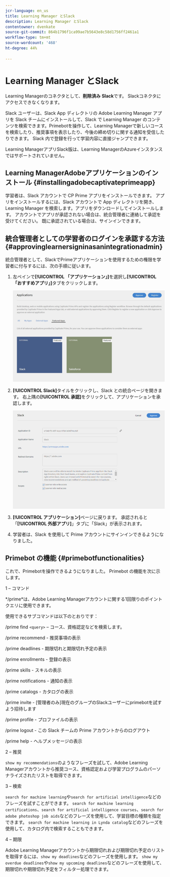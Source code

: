 ```yaml
---
jcr-language: en_us
title: Learning Manager とSlack
description: Learning Manager とSlack
contentowner: dvenkate
source-git-commit: 864b1796f1ca99ae7b5643e8c58d1756ff2461a1
workflow-type: tm+mt
source-wordcount: '468'
ht-degree: 44%

---
```




# Learning Manager とSlack

Learning Managerのコネクタとして、**削除済み** **Slack**&#x200B;です。 Slackコネクタにアクセスできなくなります。

Slack ユーザーは、Slack App ディレクトリの Adobe Learning Manager アプリを Slack チームにインストールして、Slack で Learning Manager のコンテンツを検索できます。Primebotを操作して、Learning Managerで新しいコースを検索したり、推奨事項を表示したり、今後の締め切りに関する通知を受信したりできます。 Slack 内で登録を行って学習内容に直接ジャンプできます。

Learning ManagerアプリSlack版は、Learning ManagerのAzureインスタンスではサポートされていません。

## Learning ManagerAdobeアプリケーションのインストール {#installingadobecaptivateprimeapp}

学習者は、Slack アカウントで CP Prime アプリをインストールできます。 アプリをインストールするには、Slack アカウントで App ディレクトリを開き、Learning Manager を検索します。アプリをダウンロードしてインストールします。 アカウントでアプリが承認されない場合は、統合管理者に連絡して承認を受けてください。 既に承認されている場合は、サインインできます。

## 統合管理者としての学習者のログインを承認する方法 {#approvinglearnersigninasanintegrationadmin}

統合管理者として、SlackでPrimeアプリケーションを使用するための権限を学習者に付与するには、次の手順に従います。

1. 左ペインで&#x200B;**[!UICONTROL 「アプリケーション」]**&#x200B;を選択し&#x200B;**[!UICONTROL 「おすすめアプリ」]**&#x200B;タブをクリックします。

   ![](assets/featuredapps.jpg)

1. **[!UICONTROL Slack]**&#x200B;タイルをクリックし、Slack との統合ページを開きます。 右上隅の&#x200B;**[!UICONTROL 承認]**&#x200B;をクリックして、アプリケーションを承認します。

   ![](assets/approval.png)

1. **[!UICONTROL アプリケーション]**&#x200B;ページに戻ります。 承認されると「**[!UICONTROL 外部アプリ]**」タブに「Slack」が表示されます。
1. 学習者は、Slack を使用して Prime アカウントにサインインできるようになりました。

## Primebot の機能 {#primebotfunctionalities}

これで、Primebotを操作できるようになりました。 Primebot の機能を次に示します。

1 – コマンド

&#42;/prime&#42;は、Adobe Learning Managerアカウントに関する1回限りのポイントクエリに使用できます。

使用できるサブコマンドは以下のとおりです：

/prime find `<query>` – コース、資格認定などを検索します。

/prime recommend - 推奨事項の表示

/prime deadlines - 期限切れと期限切れ予定の表示

/prime enrollments - 登録の表示

/prime skills - スキルの表示

/prime notifications - 通知の表示

/prime catalogs - カタログの表示

/prime invite - [管理者のみ]現在のグループのSlackユーザーにprimebotを試すよう招待します

/prime profile - プロファイルの表示

/prime logout - この Slack チームの Prime アカウントからのログアウト

/prime help - ヘルプメッセージの表示

2 – 推奨

`show my recommendations`のようなフレーズを試して、Adobe Learning Managerアカウントから推奨コース、資格認定および学習プログラムのパーソナライズされたリストを取得できます。

3 – 検索

`search for machine learning`や`search for artificial intelligence`などのフレーズを試すことができます。 `search for machine learning certifications`、`search for artificial intelligence courses`、`search for adobe photoshop job aids`などのフレーズを使用して、学習目標の種類を指定できます。 `search for machine learning in Lynda catalog`などのフレーズを使用して、カタログ内で検索することもできます。

4 – 期限

Adobe Learning Managerアカウントから期限切れおよび期限切れ予定のリストを取得するには、`show my deadlines`などのフレーズを使用します。 `show my overdue deadlines`や`show my upcoming deadlines`などのフレーズを使用して、期限切れや期限切れ予定をフィルター処理できます。
